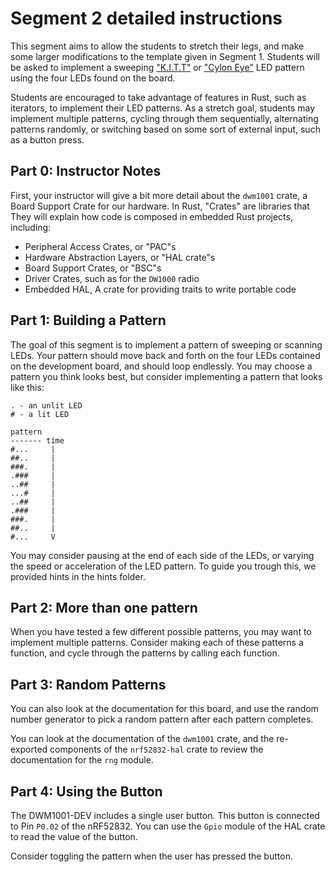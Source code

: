 # Segment 2 detailed instructions

This segment aims to allow the students to stretch their legs, and make some larger modifications to the template given in Segment 1. Students will be asked to implement a sweeping ["K.I.T.T"](https://www.youtube.com/watch?v=WxE2xWZNfOc) or ["Cylon Eye"](https://media.giphy.com/media/2gWGC0m2zBLsQ/giphy.gif) LED pattern using the four LEDs found on the board.

Students are encouraged to take advantage of features in Rust, such as iterators, to implement their LED patterns. As a stretch goal, students may implement multiple patterns, cycling through them sequentially, alternating patterns randomly, or switching based on some sort of external input, such as a button press.

## Part 0: Instructor Notes

First, your instructor will give a bit more detail about the `dwm1001` crate, a Board Support Crate for our hardware. In Rust, "Crates" are libraries that They will explain how code is composed in embedded Rust projects, including:

* Peripheral Access Crates, or "PAC"s
* Hardware Abstraction Layers, or "HAL crate"s
* Board Support Crates, or "BSC"s
* Driver Crates, such as for the `DW1000` radio
* Embedded HAL, A crate for providing traits to write portable code

## Part 1: Building a Pattern

The goal of this segment is to implement a pattern of sweeping or scanning LEDs. Your pattern should move back and forth on the four LEDs contained on the development board, and should loop endlessly. You may choose a pattern you think looks best, but consider implementing a pattern that looks like this:

```
. - an unlit LED
# - a lit LED

pattern
------- time
#...     |
##..     |
###.     |
.###     |
..##     |
...#     |
..##     |
.###     |
###.     |
##..     |
#...     V
```

You may consider pausing at the end of each side of the LEDs, or varying the speed or acceleration of the LED pattern. To guide you trough this, we provided hints in the hints folder. 

## Part 2: More than one pattern

When you have tested a few different possible patterns, you may want to implement multiple patterns. Consider making each of these patterns a function, and cycle through the patterns by calling each function.

## Part 3: Random Patterns

You can also look at the documentation for this board, and use the random number generator to pick a random pattern after each pattern completes.

You can look at the documentation of the `dwm1001` crate, and the re-exported components of the `nrf52832-hal` crate to review the documentation for the `rng` module.

## Part 4: Using the Button

The DWM1001-DEV includes a single user button. This button is connected to Pin `P0.02` of the nRF52832. You can use the `Gpio` module of the HAL crate to read the value of the button.

Consider toggling the pattern when the user has pressed the button.
